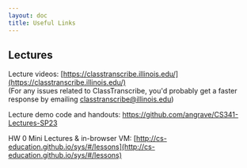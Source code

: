 ```yaml
---
layout: doc
title: Useful Links
---
```


## Lectures

Lecture videos: [https://classtranscribe.illinois.edu/](https://classtranscribe.illinois.edu/)  
(For any issues related to ClassTranscribe, you'd probably get a faster response by emailing [classtranscribe@illinois.edu](mailto:classtranscribe@illinois.edu))

Lecture demo code and handouts: https://github.com/angrave/CS341-Lectures-SP23

HW 0 Mini Lectures & in-browser VM: [http://cs-education.github.io/sys/#/lessons](http://cs-education.github.io/sys/#/lessons)
